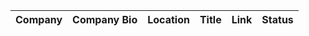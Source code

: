 | Company | Company Bio | Location | Title | Link | Status | 
|  --- |  --- |  --- |  --- |  --- |  --- | 